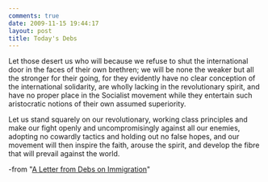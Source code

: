 ```yaml
---
comments: true
date: 2009-11-15 19:44:17
layout: post
title: Today's Debs
---
```


Let those desert us who will because we refuse to shut the international door in the faces of their own brethren; we will be none the weaker but all the stronger for their going, for they evidently have no clear conception of the international solidarity, are wholly lacking in the revolutionary spirit, and have no proper place in the Socialist movement while they entertain such aristocratic notions of their own assumed superiority.<!-- more -->

Let us stand squarely on our revolutionary, working class principles and make our fight openly and uncompromisingly against all our enemies, adopting no cowardly tactics and holding out no false hopes, and our movement will then inspire the faith, arouse the spirit, and develop the fibre that will prevail against the world.

-from "[A Letter from Debs on Immigration](http://www.marxists.org/archive/debs/works/1910/immigration.htm)"
